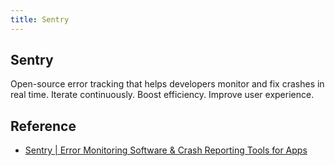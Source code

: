 ```yaml
---
title: Sentry
---
```


## Sentry
Open-source error tracking that helps developers monitor and fix crashes in real time. Iterate continuously. Boost efficiency. Improve user experience.

## Reference
* [Sentry | Error Monitoring Software & Crash Reporting Tools for Apps](https://sentry.io/features/)
